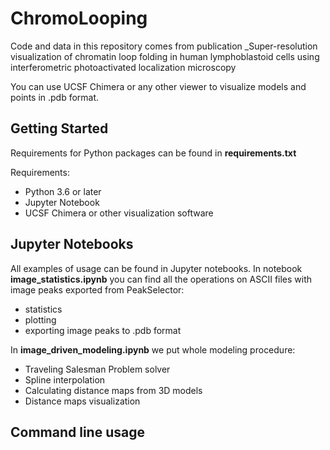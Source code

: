 # ChromoLooping

Code and data in this repository comes from publication _Super-resolution visualization of chromatin loop folding in human lymphoblastoid cells using interferometric photoactivated localization microscopy 

You can use UCSF Chimera or any other viewer to visualize models and points in .pdb format.
 ## Getting Started
 
 Requirements for Python packages can be found in **requirements.txt**
 
 Requirements:
 * Python 3.6 or later
 * Jupyter Notebook
 * UCSF Chimera or other visualization software
 
 
 ## Jupyter Notebooks
 All examples of usage can be found in Jupyter notebooks. In notebook **image_statistics.ipynb** you can find 
 all the operations on ASCII files with image peaks exported from PeakSelector:
 * statistics
 * plotting
 * exporting image peaks to .pdb format
 
 In **image_driven_modeling.ipynb** we put whole modeling procedure:
 * Traveling Salesman Problem solver
 * Spline interpolation
 * Calculating distance maps from 3D models
 * Distance maps visualization 
 
 ## Command line usage
